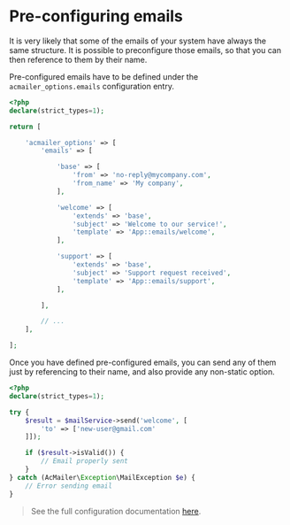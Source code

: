 # Pre-configuring emails

It is very likely that some of the emails of your system have always the same structure. It is possible to preconfigure those emails, so that you can then reference to them by their name.

Pre-configured emails have to be defined under the `acmailer_options.emails` configuration entry.

```php
<?php
declare(strict_types=1);

return [

    'acmailer_options' => [
        'emails' => [

            'base' => [
                'from' => 'no-reply@mycompany.com',
                'from_name' => 'My company',
            ],

            'welcome' => [
                'extends' => 'base',
                'subject' => 'Welcome to our service!',
                'template' => 'App::emails/welcome',
            ],

            'support' => [
                'extends' => 'base',
                'subject' => 'Support request received',
                'template' => 'App::emails/support',
            ],

        ],

        // ...
    ],

];
```

Once you have defined pre-configured emails, you can send any of them just by referencing to their name, and also provide any non-static option.

```php
<?php
declare(strict_types=1);

try {
    $result = $mailService->send('welcome', [
        'to' => ['new-user@gmail.com'
    ]]);

    if ($result->isValid()) {
        // Email properly sent
    }
} catch (AcMailer\Exception\MailException $e) {
    // Error sending email
}
```

> See the full configuration documentation [here](/configuration-options).
